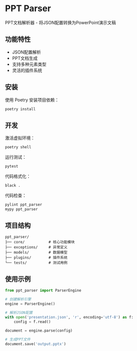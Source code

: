 # PPT Parser

PPT文档解析器 - 将JSON配置转换为PowerPoint演示文稿

## 功能特性

- JSON配置解析
- PPT文档生成
- 支持多种元素类型
- 灵活的插件系统

## 安装

使用 Poetry 安装项目依赖：

```bash
poetry install
```

## 开发

激活虚拟环境：

```bash
poetry shell
```

运行测试：

```bash
pytest
```

代码格式化：

```bash
black .
```

代码检查：

```bash
pylint ppt_parser
mypy ppt_parser
```

## 项目结构

```
ppt_parser/
├── core/           # 核心功能模块
├── exceptions/     # 异常定义
├── models/         # 数据模型
├── plugins/        # 插件系统
└── tests/          # 测试用例
```

## 使用示例

```python
from ppt_parser import ParserEngine

# 创建解析引擎
engine = ParserEngine()

# 解析JSON配置
with open('presentation.json', 'r', encoding='utf-8') as f:
    config = f.read()
    
document = engine.parse(config)

# 生成PPT文件
document.save('output.pptx')
```